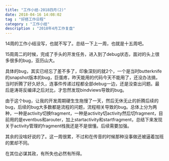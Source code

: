 ```yaml
---
title: "工作小结-2018四月(2)"
date: 2018-04-16 14:08:02
tag : "好搭工作日程"
category : "工作小结"
description : "2018年4月工作复盘"
---
```


14周的工作小结没写，也就不写了。总结一下上一周，也就是十五周吧。

15周周二的时候，完成了手头的开发任务，进入到了debug状态，面对的头上很多很多的bug，亚历山大。

具体的bug，其实已经忘了差不多了，印象深刻的就2个，一个是当时butterknife的snapshot版本的bug，巨蛋疼，昨天能用的代码今天不能用了，还没办法搞，当时折腾了好久好久，连事件传递过程都全部debug一边，还是没查出问题。最后是涛哥反编译之后对比，才忽然发现bindviews导致的bug。

由于这个bug，让我的开发周期硬生生拖慢了一天，然后无休无止的折腾后续的bug，后续的bug大多数都是流程的问题，流程相关导致的bug。总体上分为两种，一种是activity切换fragment，一种是activity切activity然后切fragment，目前用的是eventbus和arouter，加上startactivity和startfragment，总结下来发现关于activity管理的fragment栈我还是不是很懂。后续需要加强。

其余的没啥好说的了。这一周很累，不过和在传音的时候那种没事做还被逼着加班的累却不同。

在其位必谋其政，有所失也必然有所得。
